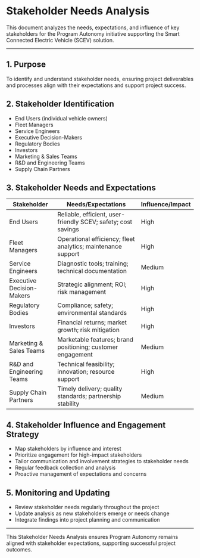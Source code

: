 # Stakeholder Needs Analysis

This document analyzes the needs, expectations, and influence of key stakeholders for the Program Autonomy initiative supporting the Smart Connected Electric Vehicle (SCEV) solution.

---

## 1. Purpose
To identify and understand stakeholder needs, ensuring project deliverables and processes align with their expectations and support project success.

## 2. Stakeholder Identification
- End Users (individual vehicle owners)
- Fleet Managers
- Service Engineers
- Executive Decision-Makers
- Regulatory Bodies
- Investors
- Marketing & Sales Teams
- R&D and Engineering Teams
- Supply Chain Partners

## 3. Stakeholder Needs and Expectations
| Stakeholder                | Needs/Expectations                                              | Influence/Impact         |
|---------------------------|----------------------------------------------------------------|-------------------------|
| End Users                 | Reliable, efficient, user-friendly SCEV; safety; cost savings  | High                    |
| Fleet Managers            | Operational efficiency; fleet analytics; maintenance support    | High                    |
| Service Engineers         | Diagnostic tools; training; technical documentation            | Medium                  |
| Executive Decision-Makers | Strategic alignment; ROI; risk management                      | High                    |
| Regulatory Bodies         | Compliance; safety; environmental standards                    | High                    |
| Investors                 | Financial returns; market growth; risk mitigation              | High                    |
| Marketing & Sales Teams   | Marketable features; brand positioning; customer engagement    | Medium                  |
| R&D and Engineering Teams | Technical feasibility; innovation; resource support            | High                    |
| Supply Chain Partners     | Timely delivery; quality standards; partnership stability      | Medium                  |

## 4. Stakeholder Influence and Engagement Strategy
- Map stakeholders by influence and interest
- Prioritize engagement for high-impact stakeholders
- Tailor communication and involvement strategies to stakeholder needs
- Regular feedback collection and analysis
- Proactive management of expectations and concerns

## 5. Monitoring and Updating
- Review stakeholder needs regularly throughout the project
- Update analysis as new stakeholders emerge or needs change
- Integrate findings into project planning and communication

---

This Stakeholder Needs Analysis ensures Program Autonomy remains aligned with stakeholder expectations, supporting successful project outcomes.
